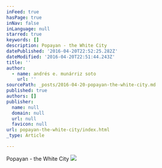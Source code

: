 ```yaml
---
inFeed: true
hasPage: true
inNav: false
inLanguage: null
starred: true
keywords: []
description: Popayan - the White City
datePublished: '2016-04-20T22:52:25.282Z'
dateModified: '2016-04-20T22:51:44.243Z'
title: ''
author:
  - name: andrés e. munárriz soto
    url: ''
sourcePath: _posts/2016-04-20-popayan-the-white-city.md
published: true
authors: []
publisher:
  name: null
  domain: null
  url: null
  favicon: null
url: popayan-the-white-city/index.html
_type: Article

---
```

Popayan - the White City
![](https://the-grid-user-content.s3-us-west-2.amazonaws.com/b5e8c34b-96d3-490d-8209-227d23d6503d.jpg)
